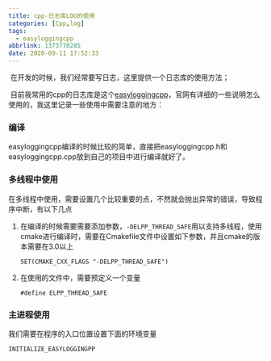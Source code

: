 ```yaml
---
title: cpp-日志库LOG的使用
categories: [Cpp,log]
tags:
  - easyloggingcpp
abbrlink: 1373770285
date: 2020-09-11 17:52:33
---
```


​	在开发的时候，我们经常要写日志，这里提供一个日志库的使用方法；

​	目前我常用的cpp的日志库是这个[easyloggingcpp](https://github.com/amrayn/easyloggingpp)，官网有详细的一些说明怎么使用的，我这里记录一些使用中需要注意的地方：

### 编译

easyloggingcpp编译的时候比较的简单，直接把easyloggingcpp.h和easyloggingcpp.cpp放到自己的项目中进行编译就好了。

### 多线程中使用

在多线程中使用，需要设置几个比较重要的点，不然就会抛出异常的错误，导致程序中断，有以下几点

1. 在编译的时候需要需要添加参数，`-DELPP_THREAD_SAFE`用以支持多线程，使用cmake进行编译时，需要在Cmakefile文件中设置如下参数，并且cmake的版本需要在3.0以上

   ~~~
   SET(CMAKE_CXX_FLAGS "-DELPP_THREAD_SAFE")
   ~~~

2. 在使用的文件中，需要预定义一个变量

   ~~~
   #define ELPP_THREAD_SAFE
   ~~~

### 主进程使用

我们需要在程序的入口位置设置下面的环境变量

~~~
INITIALIZE_EASYLOGGINGPP
~~~

